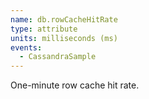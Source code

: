 ```yaml
---
name: db.rowCacheHitRate
type: attribute
units: milliseconds (ms)
events:
  - CassandraSample
---
```


One-minute row cache hit rate.